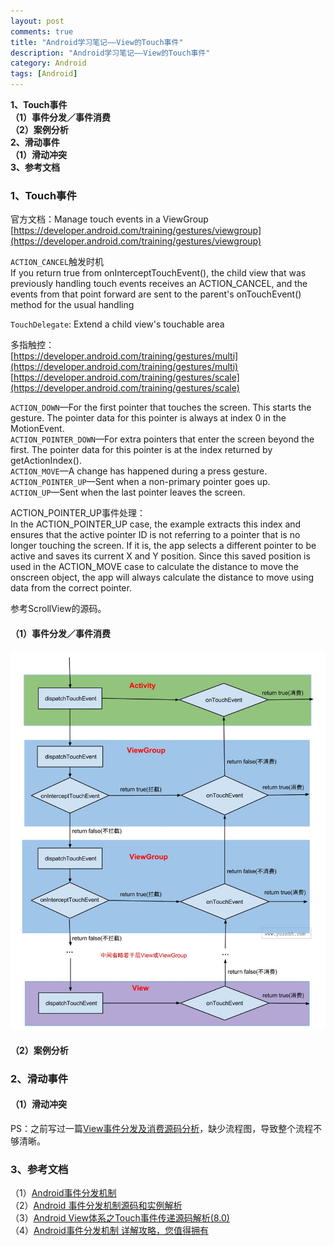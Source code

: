 ```yaml
---
layout: post
comments: true
title: "Android学习笔记——View的Touch事件"
description: "Android学习笔记——View的Touch事件"
category: Android
tags: [Android]
---
```



**1、Touch事件**    
**（1）事件分发／事件消费**    
**（2）案例分析**    
**2、滑动事件**    
**（1）滑动冲突**    
**3、参考文档**    

<!--more-->

### 1、Touch事件    

官方文档：Manage touch events in a ViewGroup    
[https://developer.android.com/training/gestures/viewgroup](https://developer.android.com/training/gestures/viewgroup)

`ACTION_CANCEL`触发时机    
If you return true from onInterceptTouchEvent(), the child view that was previously handling touch events receives an ACTION_CANCEL, and the events from that point forward are 
sent to the parent's onTouchEvent() method for the usual handling    

`TouchDelegate`: Extend a child view's touchable area    

多指触控：    
[https://developer.android.com/training/gestures/multi](https://developer.android.com/training/gestures/multi)    
[https://developer.android.com/training/gestures/scale](https://developer.android.com/training/gestures/scale)    

`ACTION_DOWN`—For the first pointer that touches the screen. This starts the gesture. The pointer data for this pointer is always at index 0 in the MotionEvent.    
`ACTION_POINTER_DOWN`—For extra pointers that enter the screen beyond the first. The pointer data for this pointer is at the index returned by getActionIndex().    
`ACTION_MOVE`—A change has happened during a press gesture.    
`ACTION_POINTER_UP`—Sent when a non-primary pointer goes up.    
`ACTION_UP`—Sent when the last pointer leaves the screen.    

ACTION_POINTER_UP事件处理：    
In the ACTION_POINTER_UP case, the example extracts this index and ensures that the active pointer ID is not referring to a pointer that is no longer touching the screen. If it is, the app selects a different pointer to be active and saves its current X and Y position. Since this saved position is used in the ACTION_MOVE case to calculate the distance to move the onscreen object, the app will always calculate the distance to move using data from the correct pointer.

参考ScrollView的源码。

#### （1）事件分发／事件消费    

![](/image/2018-05-28-learning-notes-view-touch-event/touch1.jpg)    


#### （2）案例分析    



### 2、滑动事件    

#### （1）滑动冲突    

PS：之前写过一篇[View事件分发及消费源码分析](http://mouxuejie.com/blog/2016-05-01/view-touch-event-source-analysis/)，缺少流程图，导致整个流程不够清晰。    

### 3、参考文档    
（1）[Android事件分发机制](http://gityuan.com/2015/09/19/android-touch/)    
（2）[Android 事件分发机制源码和实例解析](https://www.jianshu.com/p/7daf0feb6c2d)    
（3）[Android View体系之Touch事件传递源码解析(8.0)](http://yummylau.com/2018/03/05/Android_2018-03-05_View%E4%BD%93%E7%B3%BB%E4%B9%8BTouch%E4%BA%8B%E4%BB%B6%E6%BA%90%E7%A0%81%E8%A7%A3%E6%9E%90/)    
（4）[Android事件分发机制 详解攻略，您值得拥有](https://blog.csdn.net/carson_ho/article/details/54136311)    


